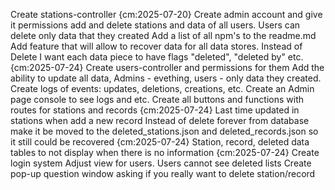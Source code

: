 Create stations-controller {cm:2025-07-20}
Create admin account and give it permissions add and delete stations and data of all users. Users can delete only data that they created
Add a list of all npm's to the readme.md
Add feature that will allow to recover data for all data stores. Instead of Delete I want each data piece to have flags "deleted", "deleted by" etc. {cm:2025-07-24}
Create users-controller and permissions for them
Add the ability to update all data, Admins - evething, users - only data they created.
Create logs of events: updates, deletions, creations, etc.
Create an Admin page console to see logs and etc.
Create all buttons and functions with routes for stations and records {cm:2025-07-24}
Last time updated in stations when add a new record
Instead of delete forever from database make it be moved to the deleted_stations.json and deleted_records.json so it still could be recovered {cm:2025-07-24}
Station, record, deleted data tables to not display when there is no information {cm:2025-07-24}
Create login system
Adjust view for users. Users cannot see deleted lists
Create pop-up question window asking if you really want to delete station/record